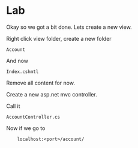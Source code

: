 # Lab

Okay so we got a bit done. Lets create a new view.

Right click view folder, create a new folder

```
Account
```

And now
```
Index.cshmtl
```

Remove all content for now.

Create a new asp.net mvc controller.

Call it 
```
AccountController.cs
```

Now if we go to

```
    localhost:<port>/account/
```